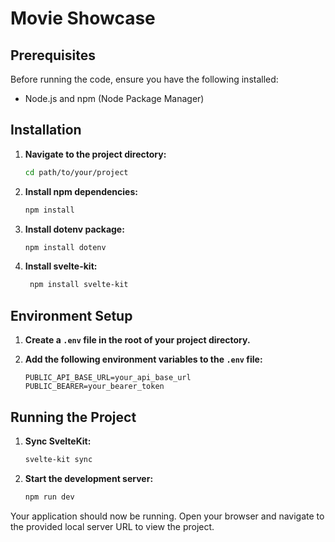 # Movie Showcase

## Prerequisites

Before running the code, ensure you have the following installed:

- Node.js and npm (Node Package Manager)

## Installation

1. **Navigate to the project directory:**

    ```sh
    cd path/to/your/project
    ```

2. **Install npm dependencies:**

    ```sh
    npm install
    ```

3. **Install dotenv package:**

    ```sh
    npm install dotenv
    ```
4. **Install svelte-kit:**

   ```sh
    npm install svelte-kit
    ```

## Environment Setup

1. **Create a `.env` file in the root of your project directory.**

2. **Add the following environment variables to the `.env` file:**

    ```env
    PUBLIC_API_BASE_URL=your_api_base_url
    PUBLIC_BEARER=your_bearer_token
    ```

## Running the Project

1. **Sync SvelteKit:**

    ```sh
    svelte-kit sync
    ```

2. **Start the development server:**

    ```sh
    npm run dev
    ```

Your application should now be running. Open your browser and navigate to the provided local server URL to view the project.